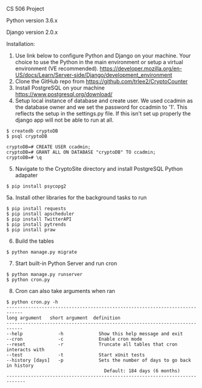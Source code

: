CS 506 Project

<p>Python version 3.6.x</p>
<p>Django version 2.0.x</p>

Installation:
1. Use link below to configure Python and Django on your machine.  Your choice to use the Python in the main environment or setup a virtual environment (VE recommended).
<https://developer.mozilla.org/en-US/docs/Learn/Server-side/Django/development_environment>
2. Clone the GitHub repo from <https://github.com/trlee2/CryptoCounter>
3. Install PostgreSQL on your machine
<https://www.postgresql.org/download/>
4. Setup local instance of database and create user. We used ccadmin as the database owner and we set the password for ccadmin to '1'. This reflects the setup in the settings.py file. If this isn't set up properly the django app will not be able to run at all.
```shell
$ createdb cryptoDB
$ psql cryptoDB
```
```shell
cryptoDB=# CREATE USER ccadmin;
cryptoDB=# GRANT ALL ON DATABASE "cryptoDB" TO ccadmin;
cryptoDB=# \q
```
5. Navigate to the CryptoSite directory and install PostgreSQL Python adapater
```shell
$ pip install psycopg2
```
5a. Install other libraries for the background tasks to run
```shell
$ pip install requests
$ pip install apscheduler
$ pip install TwitterAPI
$ pip install pytrends
$ pip install praw
```
6. Build the tables
```shell
$ python manage.py migrate
```
7. Start built-in Python Server and run cron
```shell
$ python manage.py runserver
$ python cron.py
```
8. Cron can also take arguments when ran
```shell
$ python cron.py -h
----------------------------------------------------------------------------
long argument   short argument  definition
----------------------------------------------------------------------------
--help             -h             Show this help message and exit
--cron             -c             Enable cron mode
--reset            -r             Truncate all tables that cron interacts with
--test             -t             Start xUnit tests
--history [days]   -p             Sets the number of days to go back in history
                                    Default: 184 days (6 months)
-----------------------------------------------------------------------------
```
